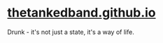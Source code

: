 # <a href="https://thetankedband.github.io" target="_blank">thetankedband.github.io</a>
Drunk - it's not just a state, it's a way of life.
